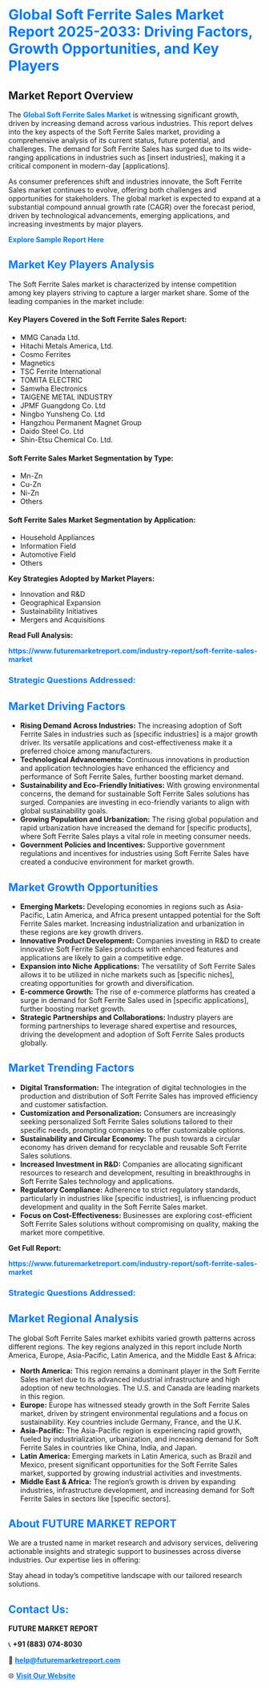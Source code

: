 <h1 style="color: #007BFF;">Global Soft Ferrite Sales Market Report 2025-2033: Driving Factors, Growth Opportunities, and Key Players</h1>

<section id="overview">
<h2>Market Report Overview</h2>
<p>The <a href="https://www.futuremarketreport.com/industry-report/soft-ferrite-sales-market" style="color: #007BFF; text-decoration: none;"><strong>Global Soft Ferrite Sales Market</strong></a> is witnessing significant growth, driven by increasing demand across various industries. This report delves into the key aspects of the Soft Ferrite Sales market, providing a comprehensive analysis of its current status, future potential, and challenges. The demand for Soft Ferrite Sales has surged due to its wide-ranging applications in industries such as [insert industries], making it a critical component in modern-day [applications].</p>
<p>As consumer preferences shift and industries innovate, the Soft Ferrite Sales market continues to evolve, offering both challenges and opportunities for stakeholders. The global market is expected to expand at a substantial compound annual growth rate (CAGR) over the forecast period, driven by technological advancements, emerging applications, and increasing investments by major players.</p>
</section>

<section id="overview">
<p><a href="https://www.futuremarketreport.com/request-sample/reportId=109558" style="color: #007BFF; text-decoration: none;"><strong>Explore Sample Report Here</strong></a></p>
</section>

<section id="key-players">
<h2 style="color: #007BFF;">Market Key Players Analysis</h2>
<p>The Soft Ferrite Sales market is characterized by intense competition among key players striving to capture a larger market share. Some of the leading companies in the market include:</p>
<h4>Key Players Covered in the Soft Ferrite Sales Report:</h4>
<ul><li>MMG Canada Ltd.</li><li>Hitachi Metals America, Ltd.</li><li>Cosmo Ferrites</li><li>Magnetics</li><li>TSC Ferrite International</li><li>TOMITA ELECTRIC</li><li>Samwha Electronics</li><li>TAIGENE METAL INDUSTRY</li><li>JPMF Guangdong Co. Ltd</li><li>Ningbo Yunsheng Co. Ltd</li><li>Hangzhou Permanent Magnet Group</li><li>Daido Steel Co. Ltd</li><li>Shin-Etsu Chemical Co. Ltd.</li></ul>
<h4>Soft Ferrite Sales Market Segmentation by Type:</h4>
<ul><li>Mn-Zn</li><li>Cu-Zn</li><li>Ni-Zn</li><li>Others</li></ul>

<h4>Soft Ferrite Sales Market Segmentation by Application:</h4>
<ul><li>Household Appliances</li><li>Information Field</li><li>Automotive Field</li><li>Others</li></ul>
<p><strong>Key Strategies Adopted by Market Players:</strong></p>
<ul>
<li>Innovation and R&D</li>
<li>Geographical Expansion</li>
<li>Sustainability Initiatives</li>
<li>Mergers and Acquisitions</li>
</ul>
</section>

<section>
<p><strong>Read Full Analysis: </strong></p><a href="https://www.futuremarketreport.com/industry-report/soft-ferrite-sales-market" style="color: #007BFF; text-decoration: none;"><strong>https://www.futuremarketreport.com/industry-report/soft-ferrite-sales-market</strong></a>
<h3 style="color: #007BFF;">Strategic Questions Addressed:</h3>
</section>

<section id="driving-factors">
<h2 style="color: #007BFF;">Market Driving Factors</h2>
<ul>
<li><strong>Rising Demand Across Industries:</strong> The increasing adoption of Soft Ferrite Sales in industries such as [specific industries] is a major growth driver. Its versatile applications and cost-effectiveness make it a preferred choice among manufacturers.</li>
<li><strong>Technological Advancements:</strong> Continuous innovations in production and application technologies have enhanced the efficiency and performance of Soft Ferrite Sales, further boosting market demand.</li>
<li><strong>Sustainability and Eco-Friendly Initiatives:</strong> With growing environmental concerns, the demand for sustainable Soft Ferrite Sales solutions has surged. Companies are investing in eco-friendly variants to align with global sustainability goals.</li>
<li><strong>Growing Population and Urbanization:</strong> The rising global population and rapid urbanization have increased the demand for [specific products], where Soft Ferrite Sales plays a vital role in meeting consumer needs.</li>
<li><strong>Government Policies and Incentives:</strong> Supportive government regulations and incentives for industries using Soft Ferrite Sales have created a conducive environment for market growth.</li>
</ul>
</section>

<section id="growth-opportunities">
<h2 style="color: #007BFF;">Market Growth Opportunities</h2>
<ul>
<li><strong>Emerging Markets:</strong> Developing economies in regions such as Asia-Pacific, Latin America, and Africa present untapped potential for the Soft Ferrite Sales market. Increasing industrialization and urbanization in these regions are key growth drivers.</li>
<li><strong>Innovative Product Development:</strong> Companies investing in R&D to create innovative Soft Ferrite Sales products with enhanced features and applications are likely to gain a competitive edge.</li>
<li><strong>Expansion into Niche Applications:</strong> The versatility of Soft Ferrite Sales allows it to be utilized in niche markets such as [specific niches], creating opportunities for growth and diversification.</li>
<li><strong>E-commerce Growth:</strong> The rise of e-commerce platforms has created a surge in demand for Soft Ferrite Sales used in [specific applications], further boosting market growth.</li>
<li><strong>Strategic Partnerships and Collaborations:</strong> Industry players are forming partnerships to leverage shared expertise and resources, driving the development and adoption of Soft Ferrite Sales products globally.</li>
</ul>
</section>

<section id="trending-factors">
<h2 style="color: #007BFF;">Market Trending Factors</h2>
<ul>
<li><strong>Digital Transformation:</strong> The integration of digital technologies in the production and distribution of Soft Ferrite Sales has improved efficiency and customer satisfaction.</li>
<li><strong>Customization and Personalization:</strong> Consumers are increasingly seeking personalized Soft Ferrite Sales solutions tailored to their specific needs, prompting companies to offer customizable options.</li>
<li><strong>Sustainability and Circular Economy:</strong> The push towards a circular economy has driven demand for recyclable and reusable Soft Ferrite Sales solutions.</li>
<li><strong>Increased Investment in R&D:</strong> Companies are allocating significant resources to research and development, resulting in breakthroughs in Soft Ferrite Sales technology and applications.</li>
<li><strong>Regulatory Compliance:</strong> Adherence to strict regulatory standards, particularly in industries like [specific industries], is influencing product development and quality in the Soft Ferrite Sales market.</li>
<li><strong>Focus on Cost-Effectiveness:</strong> Businesses are exploring cost-efficient Soft Ferrite Sales solutions without compromising on quality, making the market more competitive.</li>
</ul>
</section>

<section>
<p><strong>Get Full Report: </strong></p><a href="https://www.futuremarketreport.com/industry-report/soft-ferrite-sales-market" style="color: #007BFF; text-decoration: none;"><strong>https://www.futuremarketreport.com/industry-report/soft-ferrite-sales-market</strong></a>
<h3 style="color: #007BFF;">Strategic Questions Addressed:</h3>
</section>


<section id="regional-analysis">
<h2 style="color: #007BFF;">Market Regional Analysis</h2>
<p>The global Soft Ferrite Sales market exhibits varied growth patterns across different regions. The key regions analyzed in this report include North America, Europe, Asia-Pacific, Latin America, and the Middle East & Africa:</p>
<ul>
<li><strong>North America:</strong> This region remains a dominant player in the Soft Ferrite Sales market due to its advanced industrial infrastructure and high adoption of new technologies. The U.S. and Canada are leading markets in this region.</li>
<li><strong>Europe:</strong> Europe has witnessed steady growth in the Soft Ferrite Sales market, driven by stringent environmental regulations and a focus on sustainability. Key countries include Germany, France, and the U.K.</li>
<li><strong>Asia-Pacific:</strong> The Asia-Pacific region is experiencing rapid growth, fueled by industrialization, urbanization, and increasing demand for Soft Ferrite Sales in countries like China, India, and Japan.</li>
<li><strong>Latin America:</strong> Emerging markets in Latin America, such as Brazil and Mexico, present significant opportunities for the Soft Ferrite Sales market, supported by growing industrial activities and investments.</li>
<li><strong>Middle East & Africa:</strong> The region’s growth is driven by expanding industries, infrastructure development, and increasing demand for Soft Ferrite Sales in sectors like [specific sectors].</li>
</ul>
</section>

<footer>
<h2 style="color: #007BFF;">About FUTURE MARKET REPORT</h2>
<p>We are a trusted name in market research and advisory services, delivering actionable insights and strategic support to businesses across diverse industries. Our expertise lies in offering:</p>

<p>Stay ahead in today’s competitive landscape with our tailored research solutions.</p>

<h2 style="color: #007BFF;">Contact Us:</h2>
<p><strong>FUTURE MARKET REPORT</strong></p>
<p>📞 <strong>+91 (883) 074-8030</strong></p>
<p>📧 <strong><a href="mailto:help@futuremarketreport.com" style="color: #007BFF;">help@futuremarketreport.com</a></strong></p>
<p>🌐 <strong><a href="https://www.futuremarketreport.com/" style="color: #007BFF;">Visit Our Website</a></strong></p>
</footer>